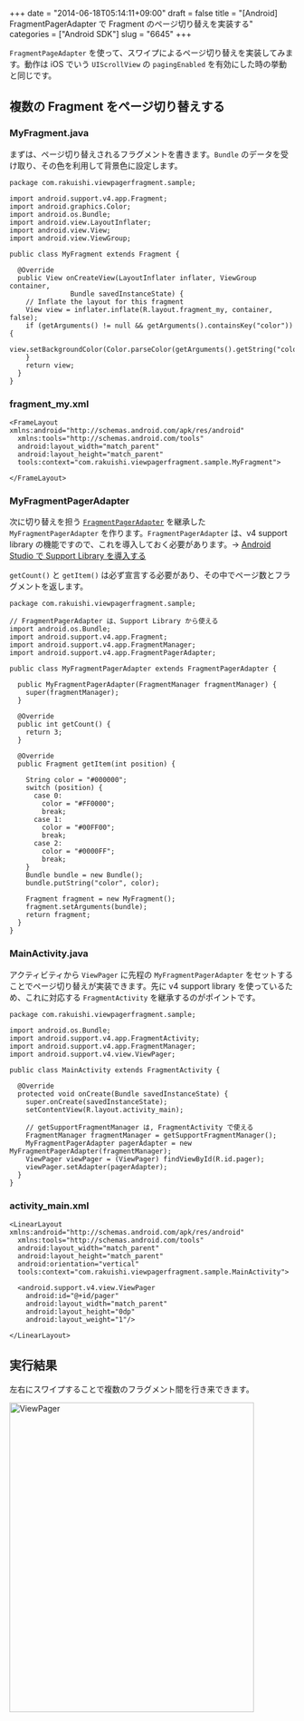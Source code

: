 +++
date = "2014-06-18T05:14:11+09:00"
draft = false
title = "[Android] FragmentPagerAdapter で Fragment のページ切り替えを実装する"
categories = ["Android SDK"]
slug = "6645"
+++

<code>FragmentPageAdapter</code> を使って、スワイプによるページ切り替えを実装してみます。動作は iOS でいう <code>UIScrollView</code> の <code>pagingEnabled</code> を有効にした時の挙動と同じです。

<h2>複数の Fragment をページ切り替えする</h2>

<h3>MyFragment.java</h3>

まずは、ページ切り替えされるフラグメントを書きます。<code>Bundle</code> のデータを受け取り、その色を利用して背景色に設定します。

<pre><code>package com.rakuishi.viewpagerfragment.sample;

import android.support.v4.app.Fragment;
import android.graphics.Color;
import android.os.Bundle;
import android.view.LayoutInflater;
import android.view.View;
import android.view.ViewGroup;

public class MyFragment extends Fragment {

  @Override
  public View onCreateView(LayoutInflater inflater, ViewGroup container,
               Bundle savedInstanceState) {
    // Inflate the layout for this fragment
    View view = inflater.inflate(R.layout.fragment_my, container, false);
    if (getArguments() != null && getArguments().containsKey("color")) {
      view.setBackgroundColor(Color.parseColor(getArguments().getString("color")));
    }
    return view;
  }
}
</code></pre>

<h3>fragment_my.xml</h3>

<pre><code>&lt;FrameLayout xmlns:android="http://schemas.android.com/apk/res/android"
  xmlns:tools="http://schemas.android.com/tools"
  android:layout_width="match_parent"
  android:layout_height="match_parent"
  tools:context="com.rakuishi.viewpagerfragment.sample.MyFragment"&gt;

&lt;/FrameLayout&gt;
</code></pre>

<h3>MyFragmentPagerAdapter</h3>

次に切り替えを担う <code><a href="http://developer.android.com/reference/android/support/v4/app/FragmentPagerAdapter.html" target="_blank">FragmentPagerAdapter</a></code> を継承した <code>MyFragmentPagerAdapter</code> を作ります。<code>FragmentPagerAdapter</code> は、v4 support library の機能ですので、これを導入しておく必要があります。&rarr; <a href="http://rakuishi.com/archives/6609">Android Studio で Support Library を導入する</a>

<code>getCount()</code> と <code>getItem()</code> は必ず宣言する必要があり、その中でページ数とフラグメントを返します。

<pre><code>package com.rakuishi.viewpagerfragment.sample;

// FragmentPagerAdapter は、Support Library から使える
import android.os.Bundle;
import android.support.v4.app.Fragment;
import android.support.v4.app.FragmentManager;
import android.support.v4.app.FragmentPagerAdapter;

public class MyFragmentPagerAdapter extends FragmentPagerAdapter {

  public MyFragmentPagerAdapter(FragmentManager fragmentManager) {
    super(fragmentManager);
  }

  @Override
  public int getCount() {
    return 3;
  }

  @Override
  public Fragment getItem(int position) {

    String color = "#000000";
    switch (position) {
      case 0:
        color = "#FF0000";
        break;
      case 1:
        color = "#00FF00";
        break;
      case 2:
        color = "#0000FF";
        break;
    }
    Bundle bundle = new Bundle();
    bundle.putString("color", color);

    Fragment fragment = new MyFragment();
    fragment.setArguments(bundle);
    return fragment;
  }
}
</code></pre>

<h3>MainActivity.java</h3>

アクティビティから <code>ViewPager</code> に先程の <code>MyFragmentPagerAdapter</code> をセットすることでページ切り替えが実装できます。先に v4 support library を使っているため、これに対応する <code>FragmentActivity</code> を継承するのがポイントです。

<pre><code>package com.rakuishi.viewpagerfragment.sample;

import android.os.Bundle;
import android.support.v4.app.FragmentActivity;
import android.support.v4.app.FragmentManager;
import android.support.v4.view.ViewPager;

public class MainActivity extends FragmentActivity {

  @Override
  protected void onCreate(Bundle savedInstanceState) {
    super.onCreate(savedInstanceState);
    setContentView(R.layout.activity_main);

    // getSupportFragmentManager は, FragmentActivity で使える
    FragmentManager fragmentManager = getSupportFragmentManager();
    MyFragmentPagerAdapter pagerAdapter = new MyFragmentPagerAdapter(fragmentManager);
    ViewPager viewPager = (ViewPager) findViewById(R.id.pager);
    viewPager.setAdapter(pagerAdapter);
  }
}
</code></pre>

<h3>activity_main.xml</h3>

<pre><code>&lt;LinearLayout xmlns:android="http://schemas.android.com/apk/res/android"
  xmlns:tools="http://schemas.android.com/tools"
  android:layout_width="match_parent"
  android:layout_height="match_parent"
  android:orientation="vertical"
  tools:context="com.rakuishi.viewpagerfragment.sample.MainActivity"&gt;

  &lt;android.support.v4.view.ViewPager
    android:id="@+id/pager"
    android:layout_width="match_parent"
    android:layout_height="0dp"
    android:layout_weight="1"/&gt;

&lt;/LinearLayout&gt;
</code></pre>

<h2>実行結果</h2>

左右にスワイプすることで複数のフラグメント間を行き来できます。

<img class="align-center" src="/images/2014/06/ViewPager.png" alt="ViewPager" title="ViewPager.png" border="0" width="432" height="546" />
